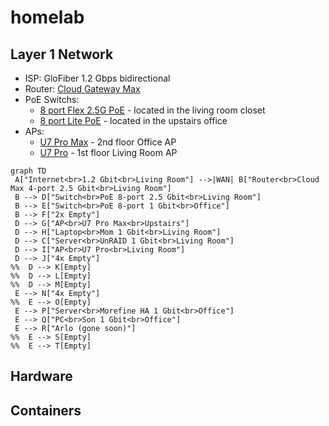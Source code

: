 # homelab

## Layer 1 Network

- ISP: GloFiber 1.2 Gbps bidirectional
- Router: [Cloud Gateway Max](https://store.ui.com/us/en/category/cloud-gateways-compact/collections/cloud-gateway-max/products/ucg-max-ns?variant=ucg-max-ns)
- PoE Switchs:
  - [8 port Flex 2.5G PoE](https://store.ui.com/us/en/category/all-switching/products/usw-flex-2-5g-8-poe) - located in the living room closet
  - [8 port Lite PoE](https://store.ui.com/us/en/category/all-switching/products/usw-lite-8-poe) - located in the upstairs office
- APs:
  - [U7 Pro Max](https://store.ui.com/us/en/category/all-wifi/products/u7-pro-max) - 2nd floor Office AP
  - [U7 Pro](https://store.ui.com/us/en/category/wifi-flagship/products/u7-pro) - 1st floor Living Room AP

 ```mermaid
graph TD
  A["Internet<br>1.2 Gbit<br>Living Room"] -->|WAN| B["Router<br>Cloud Max 4-port 2.5 Gbit<br>Living Room"]
  B --> D["Switch<br>PoE 8-port 2.5 Gbit<br>Living Room"]
  B --> E["Switch<br>PoE 8-port 1 Gbit<br>Office"]
  B --> F["2x Empty"]
  D --> G["AP<br>U7 Pro Max<br>Upstairs"]
  D --> H["Laptop<br>Mom 1 Gbit<br>Living Room"]
  D --> C["Server<br>UnRAID 1 Gbit<br>Living Room"]
  D --> I["AP<br>U7 Pro<br>Living Room"]
  D --> J["4x Empty"]
%%  D --> K[Empty]
%%  D --> L[Empty]
%%  D --> M[Empty]
  E --> N["4x Empty"]
%%  E --> O[Empty]
  E --> P["Server<br>Morefine HA 1 Gbit<br>Office"]
  E --> Q["PC<br>Son 1 Gbit<br>Office"]
  E --> R["Arlo (gone soon)"]
%%  E --> S[Empty]
%%  E --> T[Empty]
```


## Hardware

## Containers
